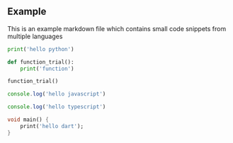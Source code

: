 ## Example
This is an example markdown file which contains small code snippets from multiple languages

```python
print('hello python')

def function_trial():
    print('function')

function_trial()

```

```javascript
console.log('hello javascript')
```

```typescript
console.log('hello typescript')
```

```dart
void main() {
    print('hello dart');
}
```
